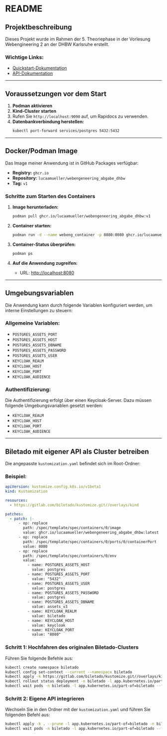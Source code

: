 # README

## Projektbeschreibung
Dieses Projekt wurde im Rahmen der 5. Theoriephase in der Vorlesung Webengineering 2 an der DHBW Karlsruhe erstellt.

### Wichtige Links:
- [Quickstart-Dokumentation](https://gitlab.com/biletado/quickstart)
- [API-Dokumentation](https://gitlab.com/biletado/apidocs)

---

## Voraussetzungen vor dem Start

1. **Podman aktivieren**
2. **Kind-Cluster starten**
3. Rufen Sie `http://localhost:9090` auf, um Rapidocs zu verwenden.
4. **Datenbankverbindung herstellen:**
   ```bash
   kubectl port-forward services/postgres 5432:5432
   ```

---

## Docker/Podman Image

Das Image meiner Anwendung ist in GitHub Packages verfügbar:

- **Registry:** `ghcr.io`
- **Repository:** `lucaamueller/webengeneering_abgabe_dhbw`
- **Tag:** `v1`

### Schritte zum Starten des Containers

1. **Image herunterladen:**
   ```bash
   podman pull ghcr.io/lucaamueller/webengeneering_abgabe_dhbw:v1
   ```

2. **Container starten:**
   ```bash
   podman run -d --name webeng_container -p 8080:8080 ghcr.io/lucaamueller/webengeneering_abgabe_dhbw:v1
   ```

3. **Container-Status überprüfen:**
   ```bash
   podman ps
   ```

4. **Auf die Anwendung zugreifen:**
   - URL: [http://localhost:8080](http://localhost:8080)

---

## Umgebungsvariablen

Die Anwendung kann durch folgende Variablen konfiguriert werden, um interne Einstellungen zu steuern:

### Allgemeine Variablen:
- `POSTGRES_ASSETS_PORT`
- `POSTGRES_ASSETS_HOST`
- `POSTGRES_ASSETS_DBNAME`
- `POSTGRES_ASSETS_PASSWORD`
- `POSTGRES_ASSETS_USER`
- `KEYCLOAK_REALM`
- `KEYCLOAK_HOST`
- `KEYCLOAK_PORT`
- `KEYCLOAK_AUDIENCE`

### Authentifizierung:
Die Authentifizierung erfolgt über einen Keycloak-Server. Dazu müssen folgende Umgebungsvariablen gesetzt werden:
- `KEYCLOAK_REALM`
- `KEYCLOAK_HOST`
- `KEYCLOAK_PORT`
- `KEYCLOAK_AUDIENCE`

---

## Biletado mit eigener API als Cluster betreiben

Die angepasste `kustomization.yaml` befindet sich im Root-Ordner:

### Beispiel:
```yaml
apiVersion: kustomize.config.k8s.io/v1beta1
kind: Kustomization

resources:
  - https://gitlab.com/biletado/kustomize.git//overlays/kind

patches:
  - patch: |-
      - op: replace
        path: /spec/template/spec/containers/0/image
        value: ghcr.io/lucaamueller/webengeneering_abgabe_dhbw:latest
      - op: replace
        path: /spec/template/spec/containers/0/ports/0/containerPort
        value: 8080
      - op: replace
        path: /spec/template/spec/containers/0/env
        value:
          - name: POSTGRES_ASSETS_HOST
            value: postgres
          - name: POSTGRES_ASSETS_PORT
            value: "5432"
          - name: POSTGRES_ASSETS_USER
            value: postgres
          - name: POSTGRES_ASSETS_PASSWORD
            value: postgres
          - name: POSTGRES_ASSETS_DBNAME
            value: assets_v3
          - name: KEYCLOAK_REALM
            value: biletado
          - name: KEYCLOAK_HOST
            value: keycloak
          - name: KEYCLOAK_PORT
            value: "8080"
```

### Schritt 1: Hochfahren des originalen Biletado-Clusters
Führen Sie folgende Befehle aus:
```bash
kubectl create namespace biletado
kubectl config set-context --current --namespace biletado
kubectl apply -k https://gitlab.com/biletado/kustomize.git//overlays/kind?ref=main --prune -l app.kubernetes.io/part-of=biletado -n biletado
kubectl rollout status deployment -n biletado -l app.kubernetes.io/part-of=biletado --timeout=600s
kubectl wait pods -n biletado -l app.kubernetes.io/part-of=biletado --for condition=Ready --timeout=120s
```

### Schritt 2: Eigene API integrieren
Wechseln Sie in den Ordner mit der `kustomization.yaml` und führen Sie folgenden Befehl aus:
```bash
kubectl apply -k . --prune -l app.kubernetes.io/part-of=biletado -n biletado
kubectl wait pods -n biletado -l app.kubernetes.io/part-of=biletado --for condition=Ready --timeout=120s
```



